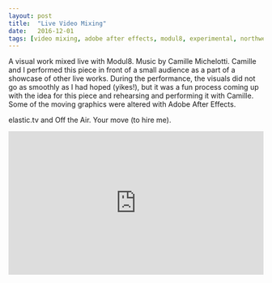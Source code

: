 ```yaml
---
layout: post
title:  "Live Video Mixing"
date:   2016-12-01
tags: [video mixing, adobe after effects, modul8, experimental, northwestern]
---
```

A visual work mixed live with Modul8. Music by Camille Michelotti. Camille and I performed this piece in front of a small audience as a part of a showcase of other live works. During the performance, the visuals did not go as smoothly as I had hoped (yikes!), but it was a fun process coming up with the idea for this piece and rehearsing and performing it with Camille. Some of the moving graphics were altered with Adobe After Effects.

elastic.tv and Off the Air. Your move (to hire me).

<div style="position:relative;height:0;padding-bottom:56.25%; margin-bottom:2%;"><iframe src="https://player.vimeo.com/video/199709984" width="640" height="360" frameborder="0" style="position:absolute;width:100%;height:100%;left:0" allowfullscreen></iframe></div>
